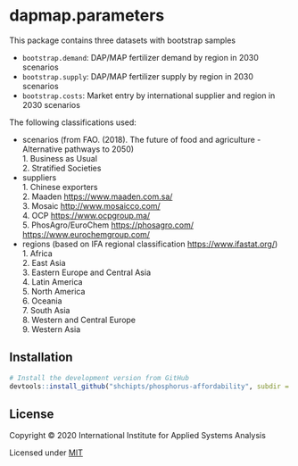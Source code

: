 # dapmap.parameters

This package contains three datasets with bootstrap samples

* `bootstrap.demand`: DAP/MAP fertilizer demand by region in 2030 scenarios
* `bootstrap.supply`: DAP/MAP fertilizer supply by region in 2030 scenarios
* `bootstrap.costs`: Market entry by international supplier and region in 2030 scenarios

The following classifications used:  
- scenarios (from FAO. (2018). The future of food and agriculture - Alternative pathways to 2050)  
  1\. Business as Usual  
  2\. Stratified Societies  
- suppliers  
  1\. Chinese exporters  
  2\. Maaden https://www.maaden.com.sa/  
  3\. Mosaic http://www.mosaicco.com/  
  4\. OCP https://www.ocpgroup.ma/  
  5\. PhosAgro/EuroChem  https://phosagro.com/ https://www.eurochemgroup.com/    
- regions (based on IFA regional classification https://www.ifastat.org/)  
  1\. Africa  
  2\. East Asia  
  3\. Eastern Europe and Central Asia  
  4\. Latin America  
  5\. North America  
  6\. Oceania  
  7\. South Asia  
  8\. Western and Central Europe  
  9\. Western Asia  
   
## Installation

```R
# Install the development version from GitHub
devtools::install_github("shchipts/phosphorus-affordability", subdir = "R/dapmap.parameters")
```

## License

Copyright © 2020 International Institute for Applied Systems Analysis

Licensed under [MIT](http://opensource.org/licenses/MIT)